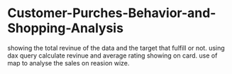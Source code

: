 # Customer-Purches-Behavior-and-Shopping-Analysis
showing the total revinue of the data and the target that fulfill or not. 
using dax query calculate revinue and average rating showing on card.
use of map to analyse the sales on reasion wize. 
